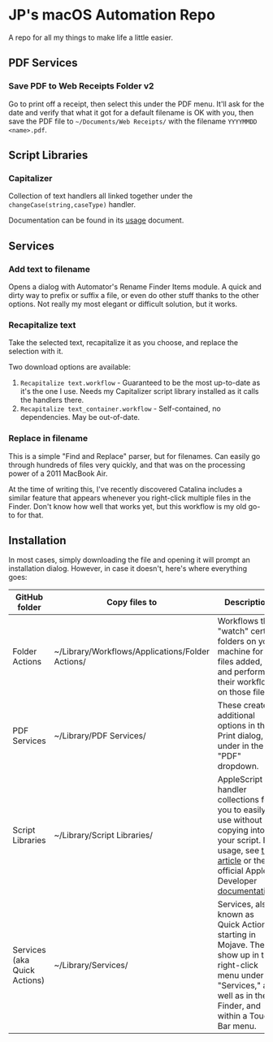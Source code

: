 # JP's macOS Automation Repo
A repo for all my things to make life a little easier.

## PDF Services
### Save PDF to Web Receipts Folder v2
Go to print off a receipt, then select this under the PDF menu. It'll ask for the date and verify that what it got for a default filename is OK with you, then save the PDF file to `~/Documents/Web Receipts/` with the filename `YYYYMMDD <name>.pdf`.

## Script Libraries
### Capitalizer
Collection of text handlers all linked together under the `changeCase(string,caseType)` handler.

Documentation can be found in its [usage](https://github.com/jpcranford/automations/blob/main/Script%20Libraries/Capitalizer%20usage.md) document.

## Services
### Add text to filename
Opens a dialog with Automator's Rename Finder Items module. A quick and dirty way to prefix or suffix a file, or even do other stuff thanks to the other options. Not really my most elegant or difficult solution, but it works.

### Recapitalize text
Take the selected text, recapitalize it as you choose, and replace the selection with it.

Two download options are available:
1. `Recapitalize text.workflow` - Guaranteed to be the most up-to-date as it's the one I use. Needs my Capitalizer script library installed as it calls the handlers there. 
2. `Recapitalize text_container.workflow` - Self-contained, no dependencies. May be out-of-date.

### Replace in filename
This is a simple "Find and Replace" parser, but for filenames. Can easily go through hundreds of files very quickly, and that was on the processing power of a 2011 MacBook Air.

At the time of writing this, I've recently discovered Catalina includes a similar feature that appears whenever you right-click multiple files in the Finder. Don't know how well that works yet, but this workflow is my old go-to for that.

## Installation
In most cases, simply downloading the file and opening it will prompt an installation dialog. However, in case it doesn't, here's where everything goes:

| GitHub folder | Copy files to | Description |
|------------------------------|-----------------------------|------------------------------------------------------------------------------------------------------------------------------------------------------------------------------------------------------------------------------------------------------------------------------------------------------------------------------------------------------------------------------------------------------------------------|
| Folder Actions | ~/Library/Workflows/Applications/Folder Actions/ | Workflows that "watch" certain folders on your machine for files added, and perform their workflow on those files. |
| PDF Services | ~/Library/PDF Services/ | These create additional options in the Print dialog, under in the "PDF" dropdown. |
| Script Libraries | ~/Library/Script Libraries/ | AppleScript handler collections for you to easily use without copying into your script. For usage, see [this article](https://macosxautomation.com/mavericks/libraries/examples.html) or the official Apple Developer [documentation](https://developer.apple.com/library/archive/documentation/AppleScript/Conceptual/AppleScriptLangGuide/reference/ASLR_load_script.html#//apple_ref/doc/uid/TP40000983-CH227-SW2). |
| Services (aka Quick Actions) | ~/Library/Services/ | Services, also known as Quick Actions starting in Mojave. These show up in the right-click menu under "Services," as well as in the Finder, and within a Touch Bar menu. |
